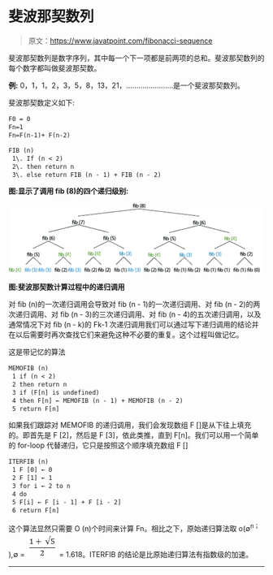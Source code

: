 # 斐波那契数列

> 原文：<https://www.javatpoint.com/fibonacci-sequence>

斐波那契数列是数字序列，其中每一个下一项都是前两项的总和。斐波那契数列的每个数字都叫做斐波那契数。

**例:** 0，1，1，2，3，5，8，13，21，.......................是一个斐波那契数列。

斐波那契数定义如下:

```
F0 = 0
Fn=1
Fn=F(n-1)+ F(n-2)

```

```
FIB (n) 
 1\. If (n < 2) 
 2\. then return n 
 3\. else return FIB (n - 1) + FIB (n - 2)

```

**图:显示了调用 fib (8)的四个递归级别:**

![Fibonacci sequence](img/d4529b7b5e26a43acd64cc1ee4e365ff.png)

**图:斐波那契数计算过程中的递归调用**

对 fib (n)的一次递归调用会导致对 fib (n - 1)的一次递归调用、对 fib (n - 2)的两次递归调用、对 fib (n - 3)的三次递归调用、对 fib (n - 4)的五次递归调用，以及通常情况下对 fib (n - k)的 Fk-1 次递归调用我们可以通过写下递归调用的结论并在以后需要时再次查找它们来避免这种不必要的重复。这个过程叫做记忆。

这是带记忆的算法

```
MEMOFIB (n)
 1 if (n < 2) 
 2 then return n
 3 if (F[n] is undefined)
 4 then F[n] ← MEMOFIB (n - 1) + MEMOFIB (n - 2)
 5 return F[n]

```

如果我们跟踪对 MEMOFIB 的递归调用，我们会发现数组 F []是从下往上填充的。即首先是 F [2]，然后是 F [3]，依此类推，直到 F[n]。我们可以用一个简单的 for-loop 代替递归，它只是按照这个顺序填充数组 F []

```
ITERFIB (n) 
 1 F [0] ← 0 
 2 F [1] ← 1 
 3 for i ← 2 to n 
 4 do 
 5 F[i] ← F [i - 1] + F [i - 2] 
 6 return F[n]

```

这个算法显然只需要 O (n)个时间来计算 Fn。相比之下，原始递归算法取 o(∅<sup>n；</sup> ),∅ = ![Fibonacci sequence](img/c1460406cb3a6aaee67e193abec41d22.png) = 1.618。ITERFIB 的结论是比原始递归算法有指数级的加速。

* * *